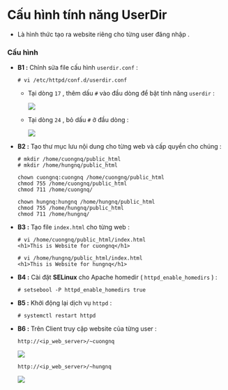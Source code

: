 # Cấu hình tính năng UserDir
- Là hình thức tạo ra website riêng cho từng user đăng nhập .
### **Cấu hình**
- **B1 :** Chỉnh sửa file cấu hình `userdir.conf` :
    ```
    # vi /etc/httpd/conf.d/userdir.conf
    ```
    - Tại dòng `17` , thêm dấu `#` vào đầu dòng để bật tính năng `userdir` :
        
        <img src=https://i.imgur.com/WhoMEVs.png>

    - Tại dòng `24` , bỏ dấu `#` ở đầu dòng :

        <img src=https://i.imgur.com/YsqGiDy.png>

- **B2 :** Tạo thư mục lưu nội dung cho từng web và cấp quyền cho chúng :
    ```
    # mkdir /home/cuongnq/public_html
    # mkdir /home/hungnq/public_html
    ```
    ```
    chown cuongnq:cuongnq /home/cuongnq/public_html
    chmod 755 /home/cuongnq/public_html
    chmod 711 /home/cuongnq/
    ```
    ```
    chown hungnq:hungnq /home/hungnq/public_html
    chmod 755 /home/hungnq/public_html
    chmod 711 /home/hungnq/
    ```
- **B3 :** Tạo file `index.html` cho từng web :
    ```
    # vi /home/cuongnq/public_html/index.html
    <h1>This is Website for cuongnq</h1>
    ```
    ```
    # vi /home/hungnq/public_html/index.html
    <h1>This is Website for hungnq</h1>
    ```
- **B4 :** Cài đặt **SELinux** cho Apache homedir ( `httpd_enable_homedirs` ) :
    ```
    # setsebool -P httpd_enable_homedirs true
    ```
- **B5 :** Khởi động lại dịch vụ `httpd` :
    ```
    # systemctl restart httpd
    ```
- **B6 :** Trên Client truy cập website của từng user :
    ```
    http://<ip_web_server>/~cuongnq
    ```
    <img src=https://i.imgur.com/1znXJCP.png>

    ```
    http://<ip_web_server>/~hungnq
    ```
    <img src=https://i.imgur.com/aBYxjQX.png>